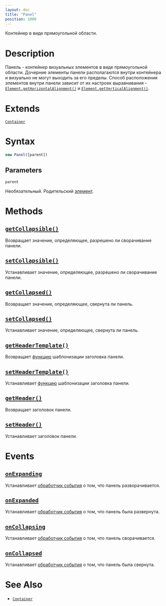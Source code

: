 ```yaml
---
layout: doc
title: "Panel"
position: 1000
---
```


Контейнер в виде прямоугольной области.

# Description

Панель - контейнер визуальных элементов в виде прямоугольной области. Дочерние элементы панели
располагаются внутри контейнера и визуально не могут выходить за его пределы. Способ расположения
элементов внутри панели зависит от их настроек выравнивания -
[`Element.getHorizontalAlignment()`](../../KeyConcepts/Element/Element.getHorizontalAlignment/)
и [`Element.getVerticalAlignment()`](../../KeyConcepts/Element/Element.getVerticalAlignment/).

# Extends

[`Container`](../../KeyConcepts/Container/)

# Syntax

```js
new Panel([parent])
```

## Parameters

`parent`

Необязательный. Родительский [элемент](../../KeyConcepts/Element/).

# Methods

## [`getCollapsible()`](Panel.getCollapsible/)

Возвращает значение, определяющее, разрешено ли сворачивание панели.

## [`setCollapsible()`](Panel.setCollapsible/)

Устанавливает значение, определяющее, разрешено ли сворачивание панели.

## [`getCollapsed()`](Panel.getCollapsed/)

Возвращает значение, определяющее, свернута ли панель.

## [`setCollapsed()`](Panel.setCollapsed/)

Устанавливает значение, определяющее, свернута ли панель.

## [`getHeaderTemplate()`](Panel.getHeaderTemplate/)

Возвращает [функцию](../../KeyConcepts/Script/) шаблонизации заголовка панели.

## [`setHeaderTemplate()`](Panel.setHeaderTemplate/)

Устанавливает [функцию](../../KeyConcepts/Script/) шаблонизации заголовка панели.

## [`getHeader()`](Panel.getHeader/)

Возвращает заголовок панели.

## [`setHeader()`](Panel.setHeader/)

Устанавливает заголовок панели.

# Events

## [`onExpanding`](Panel.onExpanding/)

Устанавливает [обработчик события](../../KeyConcepts/Script/) о том, что панель разворачивается.

## [`onExpanded`](Panel.onExpanded/)

Устанавливает [обработчик события](../../KeyConcepts/Script/) о том, что панель была развернута.

## [`onCollapsing`](Panel.onCollapsing/)

Устанавливает [обработчик события](../../KeyConcepts/Script/) о том, что панель сворачивается.

## [`onCollapsed`](Panel.onCollapsed/)

Устанавливает [обработчик события](../../KeyConcepts/Script/) о том, что панель была свернута.

# See Also

* [`Container`](../../KeyConcepts/Container/)
